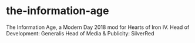 # the-information-age
The Information Age, a Modern Day 2018 mod for Hearts of Iron IV.
Head of Development: Generalis
Head of Media & Publicity: SilverRed

